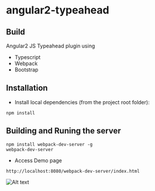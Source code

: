 # angular2-typeahead

## Build

Angular2 JS Typeahead plugin using 
* Typescript
* Webpack
* Bootstrap


## Installation

* Install local dependencies (from the project root folder):
``` 
npm install

```

## Building and Runing the server

```
npm install webpack-dev-server -g
webpack-dev-server
```
* Access Demo page
```
http://localhost:8080/webpack-dev-server/index.html
```

![Alt text](angular2-typeahead/images/demo1.PNG?raw=true)

